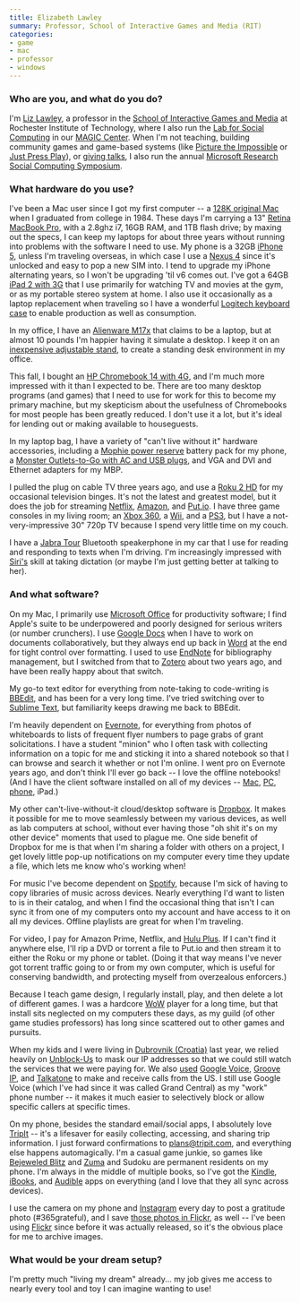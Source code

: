 ```yaml
---
title: Elizabeth Lawley
summary: Professor, School of Interactive Games and Media (RIT)
categories:
- game
- mac
- professor
- windows
---
```


### Who are you, and what do you do?

I'm [Liz Lawley](http://lawley.rit.edu/ "Elizabeth's website."), a professor in the [School of Interactive Games and Media](http://igm.rit.edu/ "The RIT IGM website.") at Rochester Institute of Technology, where I also run the [Lab for Social Computing](http://labforsocialcomputing.net/ "The Lab for Social Computing site.") in our [MAGIC Center](http://magic.rit.edu/ "RIT's Magic Center site."). When I'm not teaching, building community games and game-based systems (like [Picture the Impossible](http://picturetheimpossible.com/ "A community game for the city of Rochester.") or [Just Press Play](http://play.rit.edu/ "The website for Just Press Play.")), or [giving talks](http://www.slideshare.net/mamamusings/ "Elizabeth's talks."), I also run the annual [Microsoft Research Social Computing Symposium](http://scs.fuselabs.org/ "The Social Computing Symposium website.").

### What hardware do you use?

I've been a Mac user since I got my first computer -- a [128K original Mac][macintosh-128k] when I graduated from college in 1984. These days I'm carrying a 13" [Retina MacBook Pro][macbook-pro], with a 2.8ghz i7, 16GB RAM, and 1TB flash drive; by maxing out the specs, I can keep my laptops for about three years without running into problems with the software I need to use. My phone is a 32GB [iPhone 5][iphone-5], unless I'm traveling overseas, in which case I use a [Nexus 4][nexus-4] since it's unlocked and easy to pop a new SIM into. I tend to upgrade my iPhone alternating years, so I won't be upgrading 'til v6 comes out. I've got a 64GB [iPad 2 with 3G][ipad-2] that I use primarily for watching TV and movies at the gym, or as my portable stereo system at home. I also use it occasionally as a laptop replacement when traveling so I have a wonderful [Logitech keyboard case][ultrathin-keyboard-cover] to enable production as well as consumption. 

In my office, I have an [Alienware M17x][m17x] that claims to be a laptop, but at almost 10 pounds I'm happier having it simulate a desktop. I keep it on an [inexpensive adjustable stand][adjustable-vented-laptop-table], to create a standing desk environment in my office. 

This fall, I bought an [HP Chromebook 14 with 4G][chromebook-14], and I'm much more impressed with it than I expected to be. There are too many desktop programs (and games) that I need to use for work for this to become my primary machine, but my skepticism about the usefulness of Chromebooks for most people has been greatly reduced. I don't use it a lot, but it's ideal for lending out or making available to houseguests. 

In my laptop bag, I have a variety of "can't live without it" hardware accessories, including a [Mophie power reserve][power-reserve-lightning] battery pack for my phone, a [Monster Outlets-to-Go with AC and USB plugs][outlets-to-go-300-travel], and VGA and DVI and Ethernet adapters for my MBP.

I pulled the plug on cable TV three years ago, and use a [Roku 2 HD][roku-2-hd] for my occasional television binges. It's not the latest and greatest model, but it does the job for streaming [Netflix][], [Amazon][amazon-instant-video], and [Put.io][]. I have three game consoles in my living room; an [Xbox 360][xbox-360], a [Wii][], and a [PS3][], but I have a not-very-impressive 30" 720p TV because I spend very little time on my couch. 

I have a [Jabra Tour][tour] Bluetooth speakerphone in my car that I use for reading and responding to texts when I'm driving. I'm increasingly impressed with [Siri's][siri] skill at taking dictation (or maybe I'm just getting better at talking to her). 

### And what software?

On my Mac, I primarily use [Microsoft Office][office] for productivity software; I find Apple's suite to be underpowered and poorly designed for serious writers (or number crunchers). I use [Google Docs][google-docs] when I have to work on documents collaboratively, but they always end up back in [Word][] at the end for tight control over formatting. I used to use [EndNote][] for bibliography management, but I switched from that to [Zotero][] about two years ago, and have been really happy about that switch. 

My go-to text editor for everything from note-taking to code-writing is [BBEdit][], and has been for a very long time. I've tried switching over to [Sublime Text][sublime-text], but familiarity keeps drawing me back to BBEdit. 

I'm heavily dependent on [Evernote][], for everything from photos of whiteboards to lists of frequent flyer numbers to page grabs of grant solicitations. I have a student "minion" who I often task with collecting information on a topic for me and sticking it into a shared notebook so that I can browse and search it whether or not I'm online. I went pro on Evernote years ago, and don't think I'll ever go back -- I love the offline notebooks! (And I have the client software installed on all of my devices -- [Mac][evernote-mac], [PC][evernote-windows], [phone][evernote-ios], iPad.) 

My other can't-live-without-it cloud/desktop software is [Dropbox][]. It makes it possible for me to move seamlessly between my various devices, as well as lab computers at school, without ever having those "oh shit it's on my other device" moments that used to plague me. One side benefit of Dropbox for me is that when I'm sharing a folder with others on a project, I get lovely little pop-up notifications on my computer every time they update a file, which lets me know who's working when!

For music I've become dependent on [Spotify][], because I'm sick of having to copy libraries of music across devices. Nearly everything I'd want to listen to is in their catalog, and when I find the occasional thing that isn't I can sync it from one of my computers onto my account and have access to it on all my devices. Offline playlists are great for when I'm traveling.

For video, I pay for Amazon Prime, Netflix, and [Hulu Plus][hulu-plus]. If I can't find it anywhere else, I'll rip a DVD or torrent a file to Put.io and then stream it to either the Roku or my phone or tablet. (Doing it that way means I've never got torrent traffic going to or from my own computer, which is useful for conserving bandwidth, and protecting myself from overzealous enforcers.)

Because I teach game design, I regularly install, play, and then delete a lot of different games. I was a hardcore [WoW][] player for a long time, but that install sits neglected on my computers these days, as my guild (of other game studies professors) has long since scattered out to other games and pursuits.  

When my kids and I were living in [Dubrovnik (Croatia)](http://mamamusings.net/dubrovnik/ "Elizabeth's posts about Dubrovnik.") last year, we relied heavily on [Unblock-Us][] to mask our IP addresses so that we could still watch the services that we were paying for. We also [used](http://mamamusings.net/dubrovnik/2013/03/01/free-easy-international-calling/ "Elizabeth's post about international calling.") [Google Voice][google-voice], [Groove IP][groove-ip-android], and [Talkatone][] to make and receive calls from the US. I still use Google Voice (which I've had since it was called Grand Central) as my "work" phone number -- it makes it much easier to selectively block or allow specific callers at specific times. 

On my phone, besides the standard email/social apps, I absolutely love [TripIt][tripit-ios] -- it's a lifesaver for easily collecting, accessing, and sharing trip information. I just forward confirmations to plans@tripit.com, and everything else happens automagically. I'm a casual game junkie, so games like [Bejeweled Blitz][bejeweled-blitz-ios] and [Zuma][zumas-revenge-ios] and Sudoku are permanent residents on my phone. I'm always in the middle of multiple books, so I've got the [Kindle][kindle-ios], [iBooks][ibooks-ios], and [Audible][audible-ios] apps on everything (and I love that they all sync across devices).  

I use the camera on my phone and [Instagram](http://instagram.com/mamamusings/ "Elizabeth's Instagram account.") every day to post a gratitude photo (#365grateful), and I save [those photos in Flickr](https://www.flickr.com/photos/liz/collections/72157639420006734/ "Elizabeth's gratitude photo sets on Flickr."), as well -- I've been using [Flickr][] since before it was actually released, so it's the obvious place for me to archive images. 

### What would be your dream setup?

I'm pretty much "living my dream" already... my job gives me access to nearly every tool and toy I can imagine wanting to use!

[adjustable-vented-laptop-table]: https://www.amazon.com/Sojitek-A-BLALARL01-FBA-Adjustable-Vented-Laptop/dp/B002LNVMIS "An adjustable vented laptop table."
[chromebook-14]: https://www.amazon.com/HP-14-q070nr-14-Inch-Chromebook-T-Mobile/dp/B00FGOTBQO "A 14 inch laptop with 4G networking."
[ipad-2]: https://www.apple.com/ipad/ "A tablet device."
[iphone-5]: https://en.wikipedia.org/wiki/IPhone_5 "A smartphone."
[m17x]: http://www.notebookreview.com/notebookreview/alienware-m17x-review/ "A 17 inch PC laptop."
[macbook-pro]: https://www.apple.com/macbook-pro/ "A laptop."
[macintosh-128k]: https://en.wikipedia.org/wiki/Macintosh_128K "A 9 inch desktop computer."
[nexus-4]: https://en.wikipedia.org/wiki/Nexus_4 "An Android smartphone."
[outlets-to-go-300-travel]: http://www.monsterproducts.com/productdisplay.asp?pin=6592 "A universal AC power adapter with USB ports."
[power-reserve-lightning]: http://www.mophie.com/shop/iphone-5/power-reserve-lightning "An external battery pack for devices with Lightning ports."
[ps3]: http://us.playstation.com/PS3/ "A shiny gaming console from Sony."
[roku-2-hd]: https://www.amazon.com/Roku-Streaming-Player-Old-Model/dp/B005DOUJL8 "A device for streaming entertainment to your TV."
[tour]: http://www.jabra.com/products/speakerphones/jabra_tour/jabra_tour "An in-car Bluetooth speakerphone."
[ultrathin-keyboard-cover]: https://www.logitech.com/en-us/support/ultrathin-keyboard-cover "A cover with keyboard for an iPad."
[wii]: https://www.nintendo.com/wii "A unique gaming console."
[xbox-360]: http://www.xbox.com:80/en-US/Xbox360 "A gaming console."
[amazon-instant-video]: https://en.wikipedia.org/wiki/Amazon_Video_on_Demand "A streaming video service."
[audible-ios]: https://itunes.apple.com/us/app/audible/id379693831 "An app for the audio book service."
[bbedit]: http://www.barebones.com/products/bbedit/ "A text editor for the Mac."
[bejeweled-blitz-ios]: https://itunes.apple.com/us/app/bejeweled-blitz/id469960709 "A jewel-matching puzzle game."
[dropbox]: https://www.dropbox.com/ "Online syncing and storage."
[endnote]: http://endnote.com/ "Reference and bibliography software."
[evernote-ios]: https://itunes.apple.com/us/app/evernote/id281796108 "An iPhone client for the Evernote web service."
[evernote-mac]: https://evernote.com/ "A Mac client for the note/image service."
[evernote-windows]: https://evernote.com/ "A Windows client for the note/image service."
[evernote]: https://evernote.com/ "Online software for capturing notes."
[flickr]: https://www.flickr.com/ "A photo sharing website."
[google-docs]: https://en.wikipedia.org/wiki/Google_Docs "A web-based office suite."
[google-voice]: https://en.wikipedia.org/wiki/Google_Voice "A phone number and online voicemail system."
[groove-ip-android]: https://play.google.com/store/apps/details?id=com.gvoip "An app for making free calls via Google Voice."
[hulu-plus]: https://www.hulu.com/start "A paid TV streaming service."
[ibooks-ios]: https://itunes.apple.com/us/app/ibooks/id364709193 "A book reader for iOS."
[kindle-ios]: https://itunes.apple.com/gb/app/kindle/id302584613 "An iPhone app for accessing Kindle content from Amazon."
[netflix]: https://www.netflix.com/ "A movie rental and streaming service."
[office]: https://products.office.com/en-us/home "An office productivity suite."
[put.io]: https://put.io/ "A storage and torrenting service."
[siri]: https://en.wikipedia.org/wiki/Siri "An intelligent personal assistant service."
[spotify]: https://www.spotify.com/us/ "A music streaming service."
[sublime-text]: http://www.sublimetext.com/ "A coder's text editor."
[talkatone]: http://www.talkatone.com/ "A service for making free phone calls using a data connection."
[tripit-ios]: https://www.tripit.com/uhp/mobile "An iPhone client for the trip sharing service."
[unblock-us]: https://www.unblock-us.com/ "A VPN service."
[word]: https://products.office.com/en-us/word "A document editor."
[wow]: http://us.battle.net/wow/en/ "A fantasy MMORPG."
[zotero]: https://www.zotero.org/ "A research tool."
[zumas-revenge-ios]: https://itunes.apple.com/us/app/zumas-revenge!/id501499260 "A puzzle/action game."
